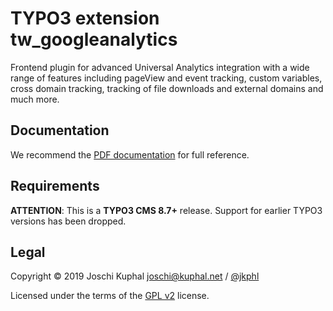 TYPO3 extension tw_googleanalytics
==================================

Frontend plugin for advanced Universal Analytics integration with a wide range of features including pageView and event tracking, custom variables, cross domain tracking, tracking of file downloads and external domains and much more.


Documentation
-------------

We recommend the [PDF documentation](doc/manual.pdf) for full reference.


Requirements
------------

**ATTENTION**: This is a **TYPO3 CMS 8.7+** release. Support for earlier TYPO3 versions has been dropped.


Legal
-----

Copyright © 2019 Joschi Kuphal <joschi@kuphal.net> / [@jkphl](https://twitter.com/jkphl)

Licensed under the terms of the [GPL v2](LICENSE.txt) license.
